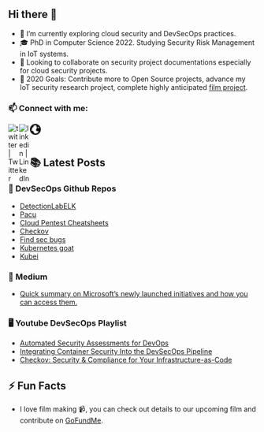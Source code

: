 ## Hi there 👋  

- 🌱 I’m currently exploring cloud security and DevSecOps practices.
- 🎓 PhD in Computer Science 2022. Studying Security Risk Management in IoT systems.
- 👯 Looking to collaborate on security project documentations especially for cloud security projects.
- 🌠 2020 Goals: Contribute more to Open Source projects, advance my IoT security research project, complete highly anticipated [film project](https://www.gofundme.com/f/the-hail-mary-feature-film).

### 📫 Connect with me:

[<img align="left" alt="twitter | Twitter" width="22px" src="https://cdn.jsdelivr.net/npm/simple-icons@v3/icons/twitter.svg" />][twitter]
[<img align="left" alt="linkedin | LinkedIn" width="22px" src="https://cdn.jsdelivr.net/npm/simple-icons@v3/icons/linkedin.svg" />][linkedin]
[<img align="left" alt="project" width="22px" src="https://raw.githubusercontent.com/iconic/open-iconic/master/svg/globe.svg" />][project]
<br />
<br />

[project]: https://amefonaffia.github.io
[linkedin]: https://www.linkedin.com/in/abasi-amefon-affia/
[twitter]: https://twitter.com/amy_qb

## 📚 Latest Posts
### 🔭 DevSecOps Github Repos
- [DetectionLabELK](https://github.com/cyberdefenders/DetectionLabELK)
- [Pacu](https://github.com/RhinoSecurityLabs/pacu)
- [Cloud Pentest Cheatsheets](https://github.com/dafthack/CloudPentestCheatsheets)
- [Checkov](https://github.com/bridgecrewio/checkov)
- [Find sec bugs](https://github.com/find-sec-bugs/find-sec-bugs)
- [Kubernetes goat](https://github.com/madhuakula/kubernetes-goat)
- [Kubei](https://github.com/Portshift/kubei)

### 📝 Medium

<!-- BLOG-POST-LIST:START -->
- [Quick summary on Microsoft’s newly launched initiatives and how you can access them.](https://medium.com/@amefonaffia/quick-summary-on-microsofts-newly-launched-initiatives-and-how-you-can-access-them-68f83e93ff6d?source=rss-927b97076851------2)
<!-- BLOG-POST-LIST:END -->

### 🖥️ Youtube DevSecOps Playlist

<!-- YOUTUBE:START -->
- [Automated Security Assessments for DevOps](https://www.youtube.com/watch?v=nrDM4smetVs)
- [Integrating Container Security Into the DevSecOps Pipeline](https://www.youtube.com/watch?v=4Jd28k3mjrk)
- [Checkov: Security & Compliance for Your Infrastructure-as-Code](https://www.youtube.com/watch?v=n5EdM-e-9DU)
<!-- YOUTUBE:END -->

## ⚡ Fun Facts
- I love film making 📹, you can check out details to our upcoming film and contribute on [GoFundMe](https://www.gofundme.com/f/the-hail-mary-feature-film).
##
<!-- <br />
<img align="left" alt="amefonaffia's Github Stats" src="https://github-readme-stats.vercel.app/api?username=amefonaffia&show_icons=true&hide_border=true&theme=tokyonight&count_private=true" />


**amefonaffia/amefonaffia** is a ✨ _special_ ✨ repository because its `README.md` (this file) appears on your GitHub profile.

Here are some ideas to get you started:

- 🔭 I’m currently working on ...
- 🌱 I’m currently learning ...
- 👯 I’m looking to collaborate on ...
- 🤔 I’m looking for help with ...
- 💬 Ask me about ...
- 📫 How to reach me: ...
- 😄 Pronouns: ...

-->
